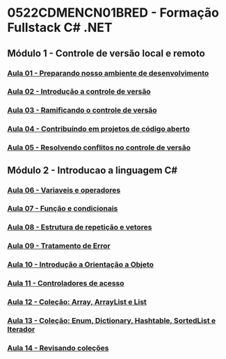 # 0522CDMENCN01BRED - Formação Fullstack C# .NET

## Módulo 1 - Controle de versão local e remoto

### [Aula 01 - Preparando nosso ambiente de desenvolvimento](./01/README.md)

### [Aula 02 - Introdução a controle de versão](./02/README.md)

### [Aula 03 - Ramificando o controle de versão](./03/README.md)

### [Aula 04 - Contribuíndo em projetos de código aberto](./04/README.md)

### [Aula 05 - Resolvendo conflitos no controle de versão](./05/README.md)

## Módulo 2 - Introducao a linguagem C#

### [Aula 06 - Variaveis e operadores](./06/README.md)

### [Aula 07 - Função e condicionais](./07/README.md)

### [Aula 08 - Estrutura de repetição e vetores](./08/README.md)

### [Aula 09 - Tratamento de Error](./09/README.md)

### [Aula 10 - Introdução a Orientação a Objeto](./10/README.md)

### [Aula 11 - Controladores de acesso](./11/README.md)

### [Aula 12 - Coleção: Array, ArrayList e List](./12/README.md)

### [Aula 13 - Coleção: Enum, Dictionary, Hashtable, SortedList e Iterador](./13/README.md)

### [Aula 14 - Revisando coleções](./14/README.md)